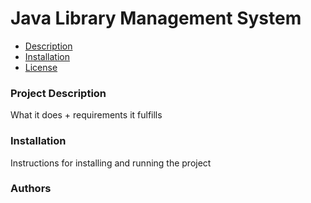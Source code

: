# Java Library Management System  
- [Description](#projectdescription)
- [Installation](#installation)
- [License](#license)
### Project Description   
What it does + requirements it fulfills
### Installation   
Instructions for installing and running the project
### Authors   

